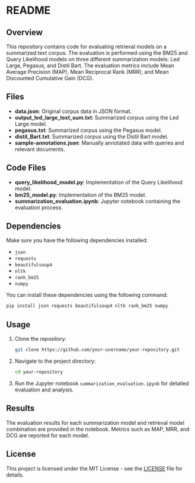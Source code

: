 # README

## Overview
This repository contains code for evaluating retrieval models on a summarized text corpus. The evaluation is performed using the BM25 and Query Likelihood models on three different summarization models: Led Large, Pegasus, and Distil Bart. The evaluation metrics include Mean Average Precision (MAP), Mean Reciprocal Rank (MRR), and Mean Discounted Cumulative Gain (DCG).

## Files

- **data.json**: Original corpus data in JSON format.
- **output_led_large_text_sum.txt**: Summarized corpus using the Led Large model.
- **pegasus.txt**: Summarized corpus using the Pegasus model.
- **distil_Bart.txt**: Summarized corpus using the Distil Bart model.
- **sample-annotations.json**: Manually annotated data with queries and relevant documents.

## Code Files

- **query_likelihood_model.py**: Implementation of the Query Likelihood model.
- **bm25_model.py**: Implementation of the BM25 model.
- **summarization_evaluation.ipynb**: Jupyter notebook containing the evaluation process.

## Dependencies
Make sure you have the following dependencies installed:

- `json`
- `requests`
- `beautifulsoup4`
- `nltk`
- `rank_bm25`
- `numpy`

You can install these dependencies using the following command:
```bash
pip install json requests beautifulsoup4 nltk rank_bm25 numpy
```

## Usage

1. Clone the repository:
   ```bash
   git clone https://github.com/your-username/your-repository.git
   ```

2. Navigate to the project directory:
   ```bash
   cd your-repository
   ```

3. Run the Jupyter notebook `summarization_evaluation.ipynb` for detailed evaluation and analysis.


## Results

The evaluation results for each summarization model and retrieval model combination are provided in the notebook. Metrics such as MAP, MRR, and DCG are reported for each model.

## License

This project is licensed under the MIT License - see the [LICENSE](LICENSE) file for details.
